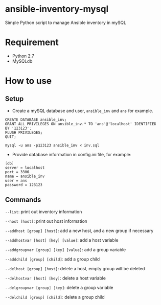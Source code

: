 ansible-inventory-mysql
=======================

Simple Python script to manage Ansible inventory in mySQL

# Requirement
* Python 2.7
* MySQLdb

# How to use

## Setup

* Create a mySQL database and user, `ansible_inv` and `ans` for example.

```
CREATE DATABASE ansible_inv;
GRANT ALL PRIVILEGES ON ansible_inv.* TO 'ans'@'localhost' IDENTIFIED BY '123123';
FLUSH PRIVILEGES;
QUIT;
```

```
mysql -u ans -p123123 ansible_inv < inv.sql
```


* Provide database information in config.ini file, for example:

```
[db]
server = localhost
port = 3306
name = ansible_inv
user = ans
password = 123123
```


## Commands

`--list`: print out inventory information

`--host [host]`: print out host information

`--addhost [group] [host]`: add a new host, and a new group if necessary

`--addhostvar [host] [key] [value]`: add a host variable

`--addgroupvar [group] [key] [value]`: add a group variable

`--addchild [group] [child]`: add a group child

`--delhost [group] [host]`: delete a host, empty group will be deleted

`--delhostvar [host] [key]`: delete a host variable

`--delgroupvar [group] [key]`: delete a group variable

`--delchild [group] [child]`: delete a group child
